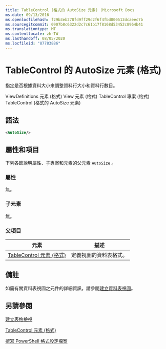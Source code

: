 ```yaml
---
title: TableControl (格式的 AutoSize 元素) |Microsoft Docs
ms.date: 09/13/2016
ms.openlocfilehash: f29b3eb278fd9ff29d2f6f4fbd000513dcaeec7b
ms.sourcegitcommit: 0907b8c6322d2c7c61b17f8168d53452c8964b41
ms.translationtype: MT
ms.contentlocale: zh-TW
ms.lasthandoff: 08/05/2020
ms.locfileid: "87783886"
---
```

# <a name="autosize-element-for-tablecontrol-format"></a>TableControl 的 AutoSize 元素 (格式)

指定是否根據資料大小來調整資料行大小和資料行數目。

ViewDefinitions 元素 (格式) View 元素 (格式) TableControl 專案 (格式) TableControl (格式的 AutoSize 元素) 

## <a name="syntax"></a>語法

```xml
<AutoSize/>
```

## <a name="attributes-and-elements"></a>屬性和項目

下列各節說明屬性、子專案和元素的父元素 `AutoSize` 。

### <a name="attributes"></a>屬性

無。

### <a name="child-elements"></a>子元素

無。

### <a name="parent-elements"></a>父項目

|元素|描述|
|-------------|-----------------|
|[TableControl 元素 (格式)](./tablecontrol-element-format.md)|定義視圖的資料表格式。|

## <a name="remarks"></a>備註

如需有關資料表視圖之元件的詳細資訊，請參閱[建立資料表視圖](./creating-a-table-view.md)。

## <a name="see-also"></a>另請參閱

[建立表格檢視](./creating-a-table-view.md)

[TableControl 元素 (格式)](./tablecontrol-element-format.md)

[撰寫 PowerShell 格式設定檔案](./writing-a-powershell-formatting-file.md)
